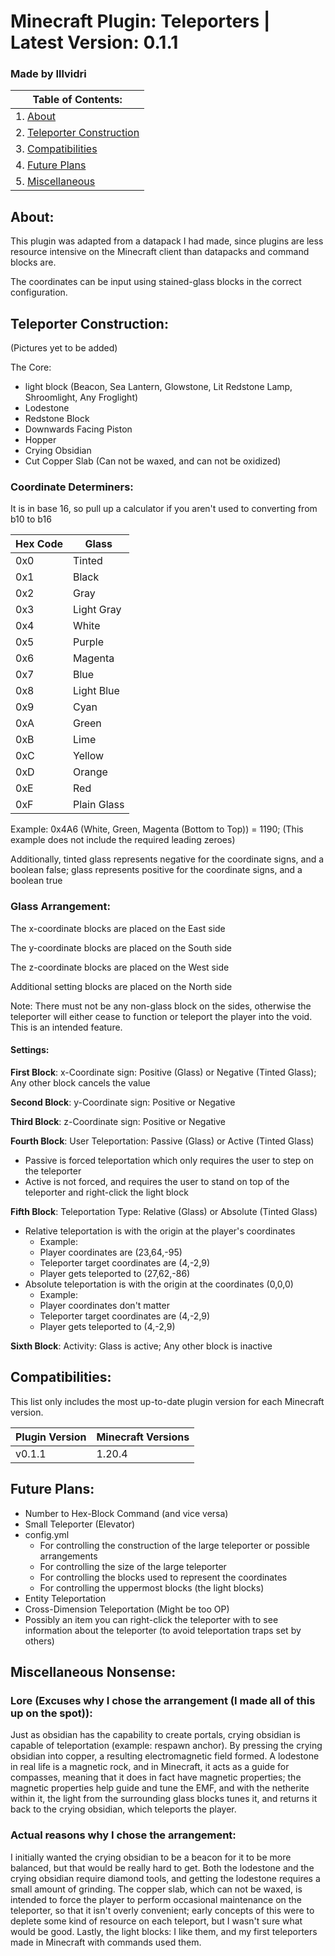 # Minecraft Plugin: Teleporters | Latest Version: 0.1.1
### Made by Illvidri

| Table of Contents:                                     |
|--------------------------------------------------------|
| 1. [About](#About)                                     |
| 2. [Teleporter Construction](#Teleporter-Construction) |
| 3. [Compatibilities](#Compatibilities)                 |
| 4. [Future Plans](#Future-Plans)                       |
| 5. [Miscellaneous](#Miscellaneous-Nonsense)            |

## About:
This plugin was adapted from a datapack I had made, since plugins are less resource intensive on the Minecraft client than datapacks and command blocks are.

The coordinates can be input using stained-glass blocks in the correct configuration.

## Teleporter Construction:
(Pictures yet to be added)

The Core:
- light block (Beacon, Sea Lantern, Glowstone, Lit Redstone Lamp, Shroomlight, Any Froglight)
- Lodestone
- Redstone Block
- Downwards Facing Piston
- Hopper
- Crying Obsidian
- Cut Copper Slab (Can not be waxed, and can not be oxidized)

### Coordinate Determiners:
It is in base 16, so pull up a calculator if you aren't used to converting from b10 to b16

| Hex Code | Glass       |
|----------|-------------|
| 0x0      | Tinted      |
| 0x1      | Black       |
| 0x2      | Gray        |
| 0x3      | Light Gray  |
| 0x4      | White       |
| 0x5      | Purple      |
| 0x6      | Magenta     |
| 0x7      | Blue        |
| 0x8      | Light Blue  |
| 0x9      | Cyan        |
| 0xA      | Green       |
| 0xB      | Lime        |
| 0xC      | Yellow      |
| 0xD      | Orange      |
| 0xE      | Red         |
| 0xF      | Plain Glass |

Example: 0x4A6 (White, Green, Magenta (Bottom to Top)) = 1190; (This example does not include the required leading zeroes)

Additionally, tinted glass represents negative for the coordinate signs, and a boolean false;
glass represents positive for the coordinate signs, and a boolean true

### Glass Arrangement:
The x-coordinate blocks are placed on the East side

The y-coordinate blocks are placed on the South side

The z-coordinate blocks are placed on the West side

Additional setting blocks are placed on the North side

Note: There must not be any non-glass block on the sides, otherwise the
teleporter will either cease to function or teleport the player
into the void. This is an intended feature.

#### Settings:

**First Block**: x-Coordinate sign: Positive (Glass) or Negative (Tinted Glass); Any other block cancels the value

**Second Block**: y-Coordinate sign: Positive or Negative

**Third Block**: z-Coordinate sign: Positive or Negative

**Fourth Block**: User Teleportation: Passive (Glass) or Active (Tinted Glass)
- Passive is forced teleportation which only requires the user to step on the teleporter
- Active is not forced, and requires the user to stand on top of the teleporter and right-click the light block

**Fifth Block**: Teleportation Type: Relative (Glass) or Absolute (Tinted Glass)
- Relative teleportation is with the origin at the player's coordinates
  - Example:
  - Player coordinates are (23,64,-95)
  - Teleporter target coordinates are (4,-2,9)
  - Player gets teleported to (27,62,-86)
- Absolute teleportation is with the origin at the coordinates (0,0,0)
  - Example:
  - Player coordinates don't matter
  - Teleporter target coordinates are (4,-2,9)
  - Player gets teleported to (4,-2,9)

**Sixth Block**: Activity: Glass is active; Any other block is inactive

## Compatibilities:
This list only includes the most up-to-date plugin version
for each Minecraft version.

| Plugin Version | Minecraft Versions |
|----------------|--------------------|
| v0.1.1         | 1.20.4             |

## Future Plans:
- Number to Hex-Block Command (and vice versa)
- Small Teleporter (Elevator)
- config.yml
  - For controlling the construction of the large teleporter or possible arrangements
  - For controlling the size of the large teleporter
  - For controlling the blocks used to represent the coordinates
  - For controlling the uppermost blocks (the light blocks)
- Entity Teleportation
- Cross-Dimension Teleportation (Might be too OP)
- Possibly an item you can right-click the teleporter with to see information about the teleporter (to avoid teleportation traps set by others)

## Miscellaneous Nonsense:
### Lore (Excuses why I chose the arrangement (I made all of this up on the spot)):
Just as obsidian has the capability to create portals, crying obsidian is capable of teleportation (example: respawn anchor). By pressing the crying obsidian into copper, a resulting electromagnetic field formed. A lodestone in real life is a magnetic rock, and in Minecraft, it acts as a guide for compasses, meaning that it does in fact have magnetic properties; the magnetic properties help guide and tune the EMF, and with the netherite within it, the light from the surrounding glass blocks tunes it, and returns it back to the crying obsidian, which teleports the player.

### Actual reasons why I chose the arrangement:
I initially wanted the crying obsidian to be a beacon for it to be more balanced, but that would be really hard to get. Both the lodestone and the crying obsidian require diamond tools, and getting the lodestone requires a small amount of grinding. The copper slab, which can not be waxed, is intended to force the player to perform occasional maintenance on the teleporter, so that it isn't overly convenient; early concepts of this were to deplete some kind of resource on each teleport, but I wasn't sure what would be good. Lastly, the light blocks: I like them, and my first teleporters made in Minecraft with commands used them.